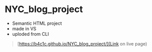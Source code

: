 # NYC_blog_project

- Semantic HTML project
- made in VS
- uploded from CLI

> [https://b4c1c.github.io/NYC_blog_project/](Link on live page)
